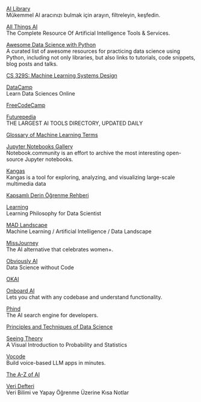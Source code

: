 <p>
<a href="https://library.phygital.plus/">AI Library</a>
<br>Mükemmel AI aracınızı bulmak için arayın, filtreleyin, keşfedin.
</p>
<p>
<a href="https://allthingsai.com/">All Things AI</a>
<br>The Complete Resource Of Artificial Intelligence Tools & Services.
</p>
<p>
<a href="https://github.com/r0f1/datascience">Awesome Data Science with Python</a>
<br>A curated list of awesome resources for practicing data science using Python, including not only libraries, but also links to tutorials, code snippets, blog posts and talks. 
</p>
<p>
<a href="https://stanford-cs329s.github.io/syllabus.html">CS 329S: Machine Learning Systems Design</a>
</p>
<p>
<a href="https://www.datacamp.com/">DataCamp</a>
<br>Learn Data Sciences Online  
</p>
<p>
<a href="https://www.freecodecamp.org/">FreeCodeCamp</a>
</p>
<p>
<a href="https://www.futurepedia.io/">Futurepedia</a>
<br>THE LARGEST AI TOOLS DIRECTORY, UPDATED DAILY  
</p>
<p>
<a href="https://semanti.ca/blog/?glossary-of-machine-learning-terms">Glossary of Machine Learning Terms</a>
</p>
<p>
<a href="https://notebook.community/">Jupyter Notebooks Gallery</a>
<br>Notebook.community is an effort to archive the most interesting open-source Jupyter notebooks.
</p>
<p>
<a href="https://github.com/comet-ml/kangas">Kangas</a>
<br>Kangas is a tool for exploring, analyzing, and visualizing large-scale multimedia data
</p>
<p>
<a href="https://github.com/ayyucekizrak/Kapsamli_Derin_Ogrenme_Rehberi/blob/master/Kapsaml%C4%B1_Derin_%C3%96%C4%9Frenme_Rehberi.ipynb?utm_source=pocket_mylist">Kapsamlı Derin Öğrenme Rehberi</a>
</p>
<p>
<a href="https://github.com/amitness/learning">Learning</a>
<br>Learning Philosophy for Data Scientist
</p>
<p>
<a href="https://mad.firstmarkcap.com/">MAD Landscape</a>
<br>Machine Learning / Artificial Intelligence / Data Landscape
</p>
<p>
<a href="https://mad.firstmarkcap.com/">MissJourney</a>
<br>The AI alternative that celebrates women+.
</p>
<p>
<a href="https://www.obviously.ai/">Obviously AI</a>
<br>Data Science without Code
</p>
<p>
<a href="https://okai.brown.edu/chapter0.html">OKAI</a>
</p>
<p>
<a href="https://app.getonboardai.com/">Onboard AI</a>
<br>Lets you chat with any codebase and understand functionality.
</p>
<p>
<a href="https://www.phind.com/">Phind</a>
<br>The AI search engine for developers.
</p>
<p>
<a href="https://www.textbook.ds100.org/intro">Principles and Techniques of Data Science</a>
</p>
<p>
<a href="https://seeing-theory.brown.edu/index.html">Seeing Theory</a>
<br>A Visual Introduction to Probability and Statistics
</p>
<p>
<a href="https://github.com/vocodedev/vocode-python">Vocode</a>
<br>Build voice-based LLM apps in minutes.
</p>
<p>
<a href="https://atozofai.withgoogle.com/intl/en-US/">The A-Z of AI</a>
</p>
<p>
<a href="http://www.veridefteri.com/">Veri Defteri</a>
<br>Veri Bilimi ve Yapay Öğrenme Üzerine Kısa Notlar
</p>
